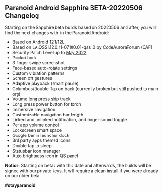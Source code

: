 ## Paranoid Android Sapphire BETA-20220506 Changelog

Starting on the Sapphire beta builds based on 20220506 and after, you will find the next changes with-in the Paranoid Android:

+  Based on Android 12.1/12L
+  Based on LA.QSSI.12.0.r1-07100.01-qssi.0 by CodeAuroraForum (CAF)
+  Security Patch Level up to [May 2022](https://source.android.com/security/bulletin/2021-05-01)
+  Pocket lock
+  3 finger swipe screenshot
+  Face-based auto-rotate settings
+  Custom vibration patterns
+  Screen off gestures
+  Adaptive playback (smart pause)
+  Columbus/Double Tap on back (currently broken but still pushed to main org)
+  Volume long press skip track
+  Long press power button for torch
+  Immersive navigation
+  Customizable navigation bar length
+  Linked and unlinked notification, and ringer sound toggle
+  Per app volume control
+  Lockscreen smart space
+  Google bar in launcher dock
+  3rd party apps themed icons
+  Double tap to sleep
+  Statusbar icon manager
+  Auto brightness icon in QS panel

**Notice**: Starting on betas with this date and afterwards, the builds will be signed with our private keys.
It will require a clean install if you were already on our older beta.

**#stayparanoid**
